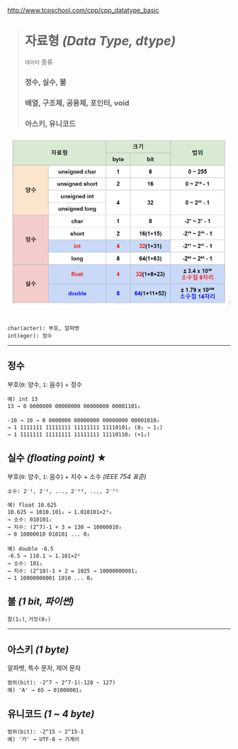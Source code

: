 http://www.tcpschool.com/cpp/cpp_datatype_basic
># 자료형 *(Data Type, dtype)*
>`데이터` 종류
>
>### 정수, 실수, 불 
>### 배열, 구조체, 공용체, 포인터, void
>### 아스키, 유니코드 
###### <img src = 'img/자료형.png'>
```
char(acter): 부호, 알파벳
int(eger): 정수
```
---

## 정수
부호(`0`: 양수, `1`: 음수) + 정수 
```
예) int 13
13 → 0 0000000 00000000 00000000 00001101₂

-10 → 10 → 0 0000000 00000000 00000000 00001010₂
→ 1 1111111 11111111 11111111 11110101₂ (0₂ → 1₂)
→ 1 1111111 11111111 11111111 11110110₂ (+1₂)
```

## 실수 *(floating point)* ★
부호(`0`: 양수, `1`: 음수) + 지수 + 소수 *(IEEE 754 표준)*
```
소수: 2⁻¹, 2⁻², ..., 2⁻²³, ..., 2⁻⁵²
```
```
예) float 10.625
10.625 → 1010.101₂ → 1.010101×2³₂
→ 소수: 010101₂ 
→ 지수: (2^7)-1 + 3 = 130 → 10000010₂
→ 0 10000010 010101 ... 0₂

예) double -6.5 
-6.5 → 110.1 → 1.101×2²
→ 소수: 101₂
→ 지수: (2^10)-1 + 2 = 1025 → 10000000001₂
→ 1 10000000001 1010 ... 0₂
```

## 불 *(1 bit, 파이썬)*
`참(1₂)`, `거짓(0₂)`

---

## 아스키 *(1 byte)*
알파벳, 특수 문자, 제어 문자
```
범위(bit): -2^7 ~ 2^7-1(-128 ~ 127)
예) 'A' → 65 → 01000001₂
```

## 유니코드 *(1 ~ 4 byte)*
```
범위(bit): -2^15 ~ 2^15-1 
예) '가' → UTF-8 → 기계어
```


